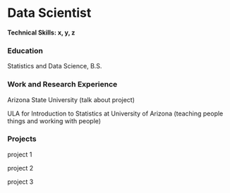 # Data Scientist

**Technical Skills: x, y, z**

### Education
Statistics and Data Science, B.S.

### Work and Research Experience
Arizona State University (talk about project)

ULA for Introduction to Statistics at University of Arizona (teaching people things and working with people)

### Projects
project 1

project 2

project 3
